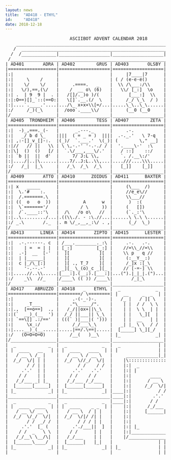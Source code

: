 ```yaml
---
layout: news
title:  "AD418 - ETHYL"
id:     "AD418"
date: 2018-12-18
---
```

<pre>
                        ASCIIBOT ADVENT CALENDAR 2018                           
    ________________________________________________________________________    
   /  ____________________________________________________________________  \   
  /  /_____________|___________________|___________________|______________\  \  
 /____________________________________________________________________________\ 
| AD401       ADRA | AD402        GRUS | AD403       OLSBY | AD404      ORCHID |
|==================|===================|===================|===================|
|:|                |                   |     |7____|7      |        ,        |:|
|:|     \    /     |                   | ( / (e-e-e()      |    _   |>  _    |:|
|:|    \/    \/    |     .====.   _    |  \\ /\___:/\\     |   ()).-"-.(()   |:|
|:|   \/),==,(\/   |    /  __ o\ (6)   |   \\/ [_:]  \o    |    (o)(O)(o)    |:|
|:| .  | 9  9 |  . |   /[]/._)o )/(    |      [___:]  \\   |  .-.\_.-._/.-.  |:|
|:|:O==)[]_`::(==O:|   \[]`.__.(/  \   |     /_/ \_\  / )  | (__:)(__:)(__:) |:|
|:|....`.____.'....|.../\_ x+x+\\[=/...|.....\_\..\_\......|.................|:|
|:/     /_)(_\     |  /ooo`.____\\/    |     (__0 (__0     | ':::'':::'':::' \:|
|/_________________|___________________|___________________|__________________\|
| AD405  TRONDHEIM | AD406        TESS | AD407        ZETA | AD408      FORTIS |
|==================|===================|===================|===================|
|:|  -)_,===._(-   |      _.---._      |     .-.           |            ,    |:|
|:|   _/ b d \_    ||||  ( = _ = )  ||||  .-._.'   \ 7-q   |     .-._.-/     |:|
|:| ,:-[]_v_[]-:.  |(_)/  `.___.'  \(_)| (        \," __]  | (_/ )q " p( \_) |:|
|:|//   // ||   \\ | \ \,-.-' '-.-./ / |  '.____\-'  :\    | (( () )-( () )) |:|
|:|\]  ()  ()   [/ |  `.\/___,___\/.'  |   / ::]    ::/    |  `[:`.___.':]'  |:|
|:| `b ||  ||  d'  |     7/ J:L \\,    |   `. /.__\:/'     |     ()===()     |:|
|:|..../|..|\......|....7/..J:L..\\,...|....///....\\\.....|..._//.....\\_...|:|
|:/   /_|  |_\     |   /_\  /_\  /_\   |   [_]]    [_]]    |  /_o\     /o_\  \:|
|/_________________|___________________|___________________|__________________\|
| AD409       ATTO | AD410      ZOIDUS | AD411      BAXTER | AD412    IRONSIDE |
|==================|===================|===================|=====/=============|
|:| x   _____      |                   |     (\___  /)     |    /(         .-. |
|:|  \.'#    :.    |                   |     //e_e\//      |   /6 `._     ((`o |
|:|  /.=======.\   |                   |     \\___//       |  /__ )++`-._  \\  |
|:| ((  o   o  ))  |         A      w  |      )  :(        |    \ ;-.____:._)) |
|:|  \`======='/   |        / \     )) |     (   [])       | u,  /   /  .:)-'  |
|:|  /`.____::'\   |  /\   /o o\   //  |     (`._:'\       |  `-' `./=..:'     |
|:|..\........./...|.((\\./. - :\.//...|......\ \.\ \......|.........././......|
|:/ _.\       /._  |. m \/_,__,_:\/ . ,|      (_/  \_)     |        ,n ,n      |
|/_________________|___________________|___________________|___________________|
| AD413      LINEA | AD414       ZIPTO | AD415      LESTER | AD416       SIMON |
|==================|===================|===================|=======/\==========|
|:|  .-.------. c  | /___.________._:\ |     .-.   .-.     |     _/__\_      |:|
|:|    | =  = | |  | [_:]         [_:] |    //=\\_//=\\    |     (o_o_) [_)  |:|
|:|  .-]  __  [-'  |  ][           ][  |    \\ p   q //    |    _._||_,_/    |:|
|:|  | |______|    |  ][           ][  |     (:__Y__:)     |  _/  \_:/       |:|
|:|  c |_/\_[:]    |  ][ ., T_7    ][  |     /_]x :[_\     | ( ]  _[]_       |:|
|:|    '-.--.-'    | _][_ \_(o)_c _][_ |    // [-=-] \\    |     [[||]]      |:|
|:|.....//..\\.....|[___:].(__;).[___:]|...(").|_|_|.(")...|.................|:|
|:/    _\\  //_    |/____\ (( )) /____\|       /_|_\       |  '''::::::'''   \:|
|/_________________|___________________|___________________|__________________\|
| AD417    ABRUZZO | AD418   _   ETHYL |  _             _  |  _             _  |
|==================|========/ \========| |  __     _  _  | | |  ____   _  _  | |
|:|                |     .-(-_-)-.     |   /_ |   / ][ \   |   / __ \ / ][ \   |
|:|     _T___      |    ."\_____/".    |    | |  / /  \ \  |  /_/  \// /  \ \  |
|:|.,  [==o==]  ., |   /_/||ox+||\_\   |    | |  \ \  | |  |       / | |  | |  |
|:|(`  __)_(__  ') |  /_/ ||___|| \_\  |    | |   \_][  |  |     .'.'| |  | |  |
|:| `==\[] .:/=='  | (((` )|___|( '))) |    | |  __   | |  |    / /  | |  | |  |
|:|     \x_:/      |     /_/___\_\     |   _| |_ \ \  / /  |   /_/___\ \  / |  |
|:|....__)_(__.....|.....|==/.\==|.....|  [_____] \_][_/   |  [______]\_][_/   |
|:/   (O=O=O=O)    |    /__(   )__\    | |_             _| | |_             _| |
|/_________________|___________________|___________________|___________________|
|  _            _  |  _             _  |  _              | | |              _  |
| |  ____   __   | | |  ____   ____  | | |               | | |               | |
|   / __ \ /_ |    |   / __ \ / __ \   |     ____________|_|_|____________     |
|  /_/  \/| | |    |  /_/  \//_/  \/|  |    |\:::::::::::::::::::::::::::/|    |
|       / / | |    |       / /    / /  |    |:|  _                   _  | |    |
|     .'.'  | |    |     .'.'   .'.'   |    |:| |                     | | |    |
|    / /    | |    |    / /    / /     |    |:|       ____   ______     | |    |
|   /_/___ _| |_   |   /_/___ /_/___   |    |:|      / __ \ |  ____]    | |    |
|  [______[_____]  |  [______[______]  |    |:|     /_/  \/||_|         | |    |
| |_            _| | |_             _| |____|:|          / /| |___      | |____|
|__________________|___________________|____|:|        .'.' |____ \     | |____|
|  _            _  |  _             _  |____|:|       / /    _   \ \    | |____|
| |  ____  ____  | | |  ____    _ _  | |    |:|      /_/___ \ \__/\|    | |    |
|   / __ \/ __ \   |   / __ \  / | |   |    |:|     [______| \____/     | |    |
|  /_/  \/_/  \/|  |  /_/  \/|/ /| |   |    |:|                         | |    |
|       / /  _/ /  |       / / / | |   |    |:|                         | |    |
|     .'.'  [_ (   |     .'./___||  ]  |    |:| |_                   _| | |    |
|    / /  _   \ \  |    / /      | |   |    |:|_________________________| |    |
|   /_/__\ \__/\|  |   /_/___    | |   |    |/___________________________\|    |
|  [______\____/   |  [______|   |_|   |                 | | |                 |
| |_            _| | |_             _| | |_              | | |              _| |
|__________________|___________________|_________________|_|_|_________________|
</pre>